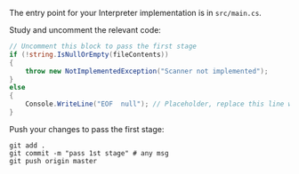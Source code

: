 The entry point for your Interpreter implementation is in `src/main.cs`.

Study and uncomment the relevant code:

```csharp
// Uncomment this block to pass the first stage
if (!string.IsNullOrEmpty(fileContents))
{
    throw new NotImplementedException("Scanner not implemented");
}
else
{
    Console.WriteLine("EOF  null"); // Placeholder, replace this line when implementing the scanner
}
```

Push your changes to pass the first stage:

```
git add .
git commit -m "pass 1st stage" # any msg
git push origin master
```

